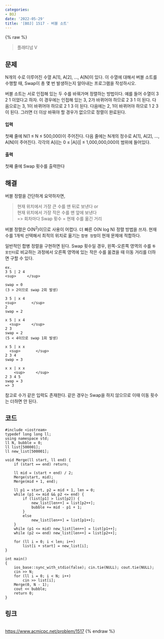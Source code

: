```yaml
---
categories:
- BOJ
date: '2022-05-29'
title: '[BOJ] 1517 - 버블 소트'
---
```


{% raw %}
> 플래티넘 V<br>

## 문제
N개의 수로 이루어진 수열 A[1], A[2], …, A[N]이 있다. 이 수열에 대해서 버블 소트를 수행할 때, Swap이 총 몇 번 발생하는지 알아내는 프로그램을 작성하시오.

버블 소트는 서로 인접해 있는 두 수를 바꿔가며 정렬하는 방법이다. 예를 들어 수열이 3 2 1 이었다고 하자. 이 경우에는 인접해 있는 3, 2가 바뀌어야 하므로 2 3 1 이 된다. 다음으로는 3, 1이 바뀌어야 하므로 2 1 3 이 된다. 다음에는 2, 1이 바뀌어야 하므로 1 2 3 이 된다. 그러면 더 이상 바꿔야 할 경우가 없으므로 정렬이 완료된다.

#### 입력
첫째 줄에 N(1 ≤ N ≤ 500,000)이 주어진다. 다음 줄에는 N개의 정수로 A[1], A[2], …, A[N]이 주어진다. 각각의 A[i]는 0 ≤ |A[i]| ≤ 1,000,000,000의 범위에 들어있다.

#### 출력
첫째 줄에 Swap 횟수를 출력한다

## 해결
버블 정렬을 간단하게 요약하자면,
> 현재 위치에서 가장 큰 수를 맨 뒤로 보낸다 or<br>
> 현재 위치에서 가장 작은 수를 맨 앞에 보낸다<br>
>  => 회차마다 Swap 횟수 = 현재 수를 옮긴 거리<br>

버블 정렬은 O(N<sup>2</sup>)이므로 사용이 어렵다. 더 빠른 O(N log N) 정렬 방법을 쓰자. 현재 수를 1개씩 선택해서 최적의 위치로 옮기는 `합병 정렬`이 현재 문제에 적합하다.

일반적인 합병 정렬을 구현하면 된다. Swap 횟수일 경우, 왼쪽-오른쪽 영역의 수를 `투 포인터`로 비교하는 과정에서 오른쪽 영역에 있는 작은 수를 옮겼을 때 이동 거리를 더하면 구할 수 있다.
```
ex.
3 5 | 2 4
<sup>     </sup>

swap = 0
(3 > 2이므로 swap 2회 발생)

3 5 | x 4
<sup>       </sup>
2
swap = 2

x 5 | x 4
  <sup>     </sup>
2 3
swap = 2
(5 < 4이므로 swap 1회 발생)

x 5 | x x
  <sup>       </sup>
2 3 4
swap = 3

x x | x x
    <sup>     </sup>
2 3 4 5
swap = 3
=> 3
```

참고로 수가 같은 입력도 존재한다. 같은 경우는 Swap을 하지 않으므로 이때 이동 횟수는 더하면 안 된다.

## 코드
```
#include <iostream>
typedef long long ll;
using namespace std;
ll N, bubble = 0;
ll list[500001];
ll new_list[500001];

void Merge(ll start, ll end) {
	if (start == end) return;

	ll mid = (start + end) / 2;
	Merge(start, mid);
	Merge(mid + 1, end);

	ll p1 = start, p2 = mid + 1, len = 0;
	while (p1 <= mid && p2 <= end) {
		if (list[p1] > list[p2]) {
			new_list[len++] = list[p2++];
			bubble += mid - p1 + 1;
		}
		else
			new_list[len++] = list[p1++];
	}
	while (p1 <= mid) new_list[len++] = list[p1++];
	while (p2 <= end) new_list[len++] = list[p2++];

	for (ll i = 0; i < len; i++)
		list[i + start] = new_list[i];
}

int main()
{
	ios_base::sync_with_stdio(false); cin.tie(NULL); cout.tie(NULL);
	cin >> N;
	for (ll i = 0; i < N; i++)
		cin >> list[i];
	Merge(0, N - 1);
	cout << bubble;
	return 0;
}
```

## 링크
<br>https://www.acmicpc.net/problem/1517
{% endraw %}